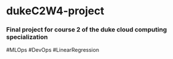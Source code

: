 # dukeC2W4-project
### Final project for course 2 of the duke cloud computing specialization
#MLOps #DevOps #LinearRegression

